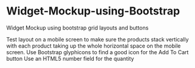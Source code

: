 # Widget-Mockup-using-Bootstrap
Widget Mockup using bootstrap grid layouts and buttons



Test layout on a mobile screen to make sure the products stack vertically with each product taking up the whole horizontal space on the mobile screen.
Use Bootstrap glyphicons to find a good icon for the Add To Cart button
Use an HTML5 number field for the quantity
